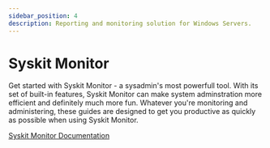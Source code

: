 ```yaml
---
sidebar_position: 4
description: Reporting and monitoring solution for Windows Servers.
---
```


# Syskit Monitor

&#x20;Get started with Syskit Monitor - a sysadmin's most powerfull tool. With its set of built-in features, Syskit Monitor can make system adminstration more efficient and definitely much more fun. Whatever you're monitoring and administering, these guides are designed to get you productive as quickly as possible when using Syskit Monitor.

[Syskit Monitor Documentation](https://docs.syskit.com/monitor/)

